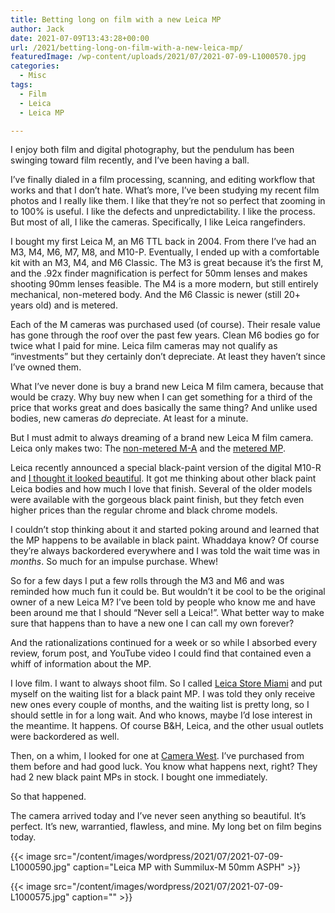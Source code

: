 ```yaml
---
title: Betting long on film with a new Leica MP
author: Jack
date: 2021-07-09T13:43:28+00:00
url: /2021/betting-long-on-film-with-a-new-leica-mp/
featuredImage: /wp-content/uploads/2021/07/2021-07-09-L1000570.jpg
categories:
  - Misc
tags:
  - Film
  - Leica
  - Leica MP

---
```


I enjoy both film and digital photography, but the pendulum has been swinging toward film recently, and I&#8217;ve been having a ball.

I&#8217;ve finally dialed in a film processing, scanning, and editing workflow that works and that I don&#8217;t hate. What&#8217;s more, I&#8217;ve been studying my recent film photos and I really like them. I like that they&#8217;re not so perfect that zooming in to 100% is useful. I like the defects and unpredictability. I like the process. But most of all, I like the cameras. Specifically, I like Leica rangefinders.

I bought my first Leica M, an M6 TTL back in 2004. From there I&#8217;ve had an M3, M4, M6, M7, M8, and M10-P. Eventually, I ended up with a comfortable kit with an M3, M4, and M6 Classic. The M3 is great because it&#8217;s the first M, and the .92x finder magnification is perfect for 50mm lenses and makes shooting 90mm lenses feasible. The M4 is a more modern, but still entirely mechanical, non-metered body. And the M6 Classic is newer (still 20+ years old) and is metered.

Each of the M cameras was purchased used (of course). Their resale value has gone through the roof over the past few years. Clean M6 bodies go for twice what I paid for mine. Leica film cameras may not qualify as &#8220;investments&#8221; but they certainly don&#8217;t depreciate. At least they haven&#8217;t since I&#8217;ve owned them.

What I&#8217;ve never done is buy a brand new Leica M film camera, because that would be crazy. Why buy new when I can get something for a third of the price that works great and does basically the same thing? And unlike used bodies, new cameras _do_ depreciate. At least for a minute.

But I must admit to always dreaming of a brand new Leica M film camera. Leica only makes two: The [non-metered M-A][1] and the [metered MP][2].

Leica recently announced a special black-paint version of the digital M10-R and <a href="http://baty.net/2021/black-paint-leica-m10-r-beautiful/" data-type="post" data-id="725">I thought it looked beautiful</a>. It got me thinking about other black paint Leica bodies and how much I love that finish. Several of the older models were available with the gorgeous black paint finish, but they fetch even higher prices than the regular chrome and black chrome models.

I couldn&#8217;t stop thinking about it and started poking around and learned that the MP happens to be available in black paint. Whaddaya know? Of course they&#8217;re always backordered everywhere and I was told the wait time was in _months_. So much for an impulse purchase. Whew!

So for a few days I put a few rolls through the M3 and M6 and was reminded how much fun it could be. But wouldn&#8217;t it be cool to be the original owner of a new Leica M? I&#8217;ve been told by people who know me and have been around me that I should &#8220;Never sell a Leica!&#8221;. What better way to make sure that happens than to have a new one I can call my own forever?

And the rationalizations continued for a week or so while I absorbed every review, forum post, and YouTube video I could find that contained even a whiff of information about the MP.

I love film. I want to always shoot film. So I called [Leica Store Miami][3] and put myself on the waiting list for a black paint MP. I was told they only receive new ones every couple of months, and the waiting list is pretty long, so I should settle in for a long wait. And who knows, maybe I&#8217;d lose interest in the meantime. It happens. Of course B&H, Leica, and the other usual outlets were backordered as well.

Then, on a whim, I looked for one at [Camera West][4]. I&#8217;ve purchased from them before and had good luck. You know what happens next, right? They had 2 new black paint MPs in stock. I bought one immediately.

So that happened.

The camera arrived today and I&#8217;ve never seen anything so beautiful. It&#8217;s perfect. It&#8217;s new, warrantied, flawless, and mine. My long bet on film begins today.

{{< image src="/content/images/wordpress/2021/07/2021-07-09-L1000590.jpg" caption="Leica MP with Summilux-M 50mm ASPH" >}}

{{< image src="/content/images/wordpress/2021/07/2021-07-09-L1000575.jpg" caption="" >}}



 [1]: https://leicacamerausa.com/m-a-typ-127-black.html
 [2]: https://leicacamerausa.com/mp-0-72-black.html
 [3]: https://leicastoremiami.com
 [4]: https://www.camerawest.com